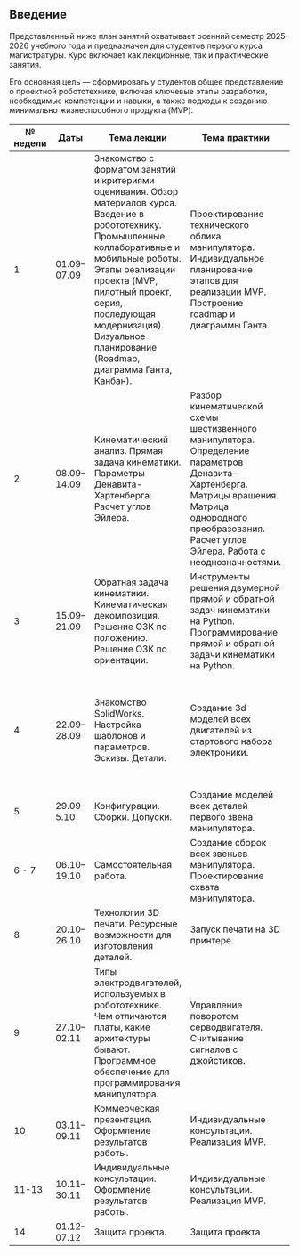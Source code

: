 ## Введение

Представленный ниже план занятий охватывает осенний семестр 2025–2026 учебного года и предназначен для студентов первого курса магистратуры. Курс включает как лекционные, так и практические занятия.

Его основная цель — сформировать у студентов общее представление о проектной робототехнике, включая ключевые этапы разработки, необходимые компетенции и навыки, а также подходы к созданию минимально жизнеспособного продукта (MVP).



| № недели | Даты           | Тема лекции                     | Тема практики                  | Самостоятельная работа                  |
|----------|----------------|----------------------------------|--------------------------------|--------------------------------|
| 1        | 01.09–07.09     |Знакомство с форматом занятий и критериями оценивания. Обзор материалов курса. Введение в робототехнику. Промышленные, коллаборативные и мобильные роботы. Этапы реализации проекта (MVP, пилотный проект, серия, последующая модернизация). Визуальное планирование (Roadmap, диаграмма Ганта, Канбан).| Проектирование технического облика манипулятора. Индивидуальное планирование этапов для реализации MVP. Построение roadmap и диаграммы Ганта.  | Заполнение индивидуальных таблиц с проставлением сроков для каждого этапа.|
| 2        | 08.09–14.09     |Кинематический анализ. Прямая задача кинематики. Параметры Денавита-Хартенберга. Расчет углов Эйлера.| Разбор кинематической схемы шестизвенного манипулятора. Определение параметров Денавита-Хартенберга. Матрицы вращения. Матрица однородного преобразования. Расчет углов Эйлера. Работа с неоднозначностями. |Решение прямой задачи кинематики для своей кинематической схемы. Установка VS Code с необходимыми библиотеками (список приложу позже).|
| 3        | 15.09–21.09     |Обратная задача кинематики. Кинематическая декомпозиция. Решение ОЗК по положению. Решение ОЗК по ориентации.| Инструменты решения двумерной прямой и обратной задач кинематики на Python. Программирование прямой и обратной задачи кинематики на Python.|Решение обратной задачи кинематики для своей кинематической схемы. Программирование прямой и обратной задачи кинематики на Python.|
| 4        | 22.09–28.09     |Знакомство SolidWorks. Настройка шаблонов и параметров. Эскизы. Детали.| Создание 3d моделей всех двигателей из стартового набора электроники.  |***!Предварительно! Установить SolidWorks 2023. Проверить работоспособность.*** Создание 3d моделей всех двигателей из стартового набора электроники.|
| 5        | 29.09–5.10     |Конфигурации. Сборки. Допуски.| Создание моделей всех деталей первого звена манипулятора.  | Сборка первого звена манипулятора.|
| 6 - 7        | 06.10–19.10     |Самостоятельная работа. | Создание сборок всех звеньев манипулятора. Проектирование схвата манипулятора.| Создание сборок всех звеньев манипулятора. Проектирование схвата манипулятора.|
| 8        | 20.10–26.10     |Технологии 3D печати. Ресурсные возможности для изготовления деталей. | Запуск печати на 3D принтере.| Печать (или иное изготовление) деталей для манипулятора.|
| 9        | 27.10–02.11     |Типы электродвигателей, используемых в робототехнике. Чем отличаются платы, какие архитектуры бывают. Программное обеспечение для программирования манипулятора.| Управление поворотом серводвигателя. Считывание сигналов с джойстиков.|***!Предварительно! Установить (напишу позже). Проверить работоспособность.***  Написание и отладка программы управления манипулятором.|
| 10        | 03.11–09.11     |Коммерческая презентация. Оформление результатов работы.| Индивидуальные консультации. Реализация MVP.|Реализация MVP.|
| 11-13        | 10.11–30.11     |Индивидуальные консультации. Оформление результатов работы.| Индивидуальные консультации. Реализация MVP.|Реализация MVP.|
| 14        | 01.12–07.12     |Защита проекта.| Защита проекта| |